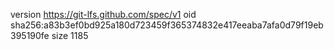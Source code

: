 version https://git-lfs.github.com/spec/v1
oid sha256:a83b3ef0bd925a180d723459f365374832e417eeaba7afa0d79f19eb395190fe
size 1185
